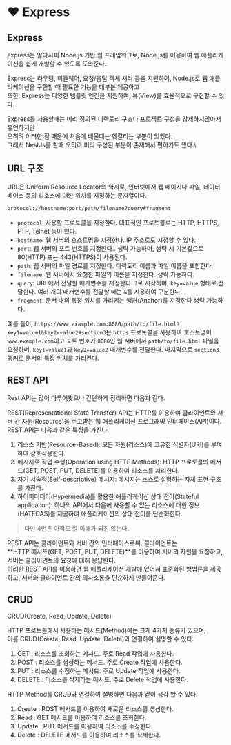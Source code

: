 # ❤ Express

## Express

express는 알다시피 Node.js 기반 웹 프레임워크로, Node.js를 이용하여 웹 애플리케이션을 쉽게 개발할 수 있도록 도와준다.

Express는 라우팅, 미들웨어, 요청/응답 객체 처리 등을 지원하여, Node.js로 웹 애플리케이션을 구현할 때 필요한 기능을 대부분 제공하고\
또한, Express는 다양한 템플릿 엔진을 지원하여, 뷰(View)를 효율적으로 구현할 수 있다.

Express를 사용할때는 미리 정의된 디렉토리 구조나 프로젝트 구성을 강제하지않아서 유연하지만\
오히려 이러한 점 때문에 처음에 배울때는 헷갈리는 부분이 있었다.\
그래서 NestJs를 할때 오히려 미리 구성된 부분이 존재해서 편하기도 했다.\


## URL 구조

URL은 Uniform Resource Locator의 약자로, 인터넷에서 웹 페이지나 파일, 데이터베이스 등의 리소스에 대한 위치를 지정하는 문자열이다.

```bash
protocol://hostname:port/path/filename?query#fragment
```

* `protocol`: 사용할 프로토콜을 지정한다. 대표적인 프로토콜로는 HTTP, HTTPS, FTP, Telnet 등이 있다.
* `hostname`: 웹 서버의 호스트명을 지정한다. IP 주소로도 지정할 수 있다.
* `port`: 웹 서버의 포트 번호를 지정한다.. 생략 가능하며, 생략 시 기본값으로 80(HTTP) 또는 443(HTTPS)이 사용된다.
* `path`: 웹 서버의 파일 경로를 지정한다. 디렉토리 이름과 파일 이름을 포함한다.
* `filename`: 웹 서버에서 요청한 파일의 이름을 지정한다. 생략 가능하다.
* `query`: URL에서 전달할 매개변수를 지정한다. `?`로 시작하며, `key=value` 형태로 전달한다. 여러 개의 매개변수를 전달할 때는 `&`를 사용하여 구분한다.
* `fragment`: 문서 내의 특정 위치를 가리키는 앵커(Anchor)를 지정한다 생략 가능하다.

예를 들어, `https://www.example.com:8080/path/to/file.html?key1=value1&key2=value2#section3`은 `https` 프로토콜을 사용하여 호스트명이 `www.example.com`이고 포트 번호가 `8080`인 웹 서버에서 `path/to/file.html` 파일을 요청하며, `key1=value1`과 `key2=value2` 매개변수를 전달한다. 마지막으로 `section3` 앵커로 문서의 특정 위치를 가리킨다.



## REST API

Rest API는 많이 다루어봣으나 간단하게 정리하면 다음과 같다.

REST(Representational State Transfer) API는 HTTP를 이용하여 클라이언트와 서버 간 자원(Resource)을 주고받는 웹 애플리케이션 프로그래밍 인터페이스(API)이다. \
REST API는 다음과 같은 특징을 가진다.

1. 리소스 기반(Resource-Based): 모든 자원(리소스)에 고유한 식별자(URI)를 부여하여 상호작용한다.
2. 메시지로 작업 수행(Operation using HTTP Methods): HTTP 프로토콜의 메서드(GET, POST, PUT, DELETE)를 이용하여 리소스를 처리한다.
3. 자기 서술적(Self-descriptive) 메시지: 메시지는 스스로 설명하는 자체 표현 구조를 가진다.
4. 하이퍼미디어(Hypermedia)를 활용한 애플리케이션 상태 전이(Stateful application): 하나의 API에서 다음에 사용할 수 있는 리소스에 대한 정보(HATEOAS)를 제공하여 애플리케이션의 상태 전이를 단순화한다.

> 다만 4번은 아직도 잘 이해가 되진 않는다.

REST API는 클라이언트와 서버 간의 인터페이스로써, 클라이언트는\
&#x20;**HTTP 메서드(GET, POST, PUT, DELETE)**를 이용하여 서버의 자원을 요청하고, 서버는 클라이언트의 요청에 대해 응답한다. \
이러한 REST API를 이용하면 웹 애플리케이션 개발에 있어서 표준화된 방법론을 제공하고, 서버와 클라이언트 간의 의사소통을 단순하게 만들어준다.

## CRUD

CRUD(Create, Read, Update, Delete)

HTTP 프로토콜에서 사용하는 메서드(Method)에는 크게 4가지 종류가 있으며, \
이를 CRUD(Create, Read, Update, Delete)와 연결하여 설명할 수 있다.

1. GET : 리소스를 조회하는 메서드. 주로 Read 작업에 사용한다.
2. POST : 리소스를 생성하는 메서드. 주로 Create 작업에 사용한다.
3. PUT : 리소스를 수정하는 메서드. 주로 Update 작업에 사용한다.
4. DELETE : 리소스를 삭제하는 메서드. 주로 Delete 작업에 사용한다.

HTTP Method를 CRUD와 연결하여 설명하면 다음과 같이 생각 할 수 있다.

1. Create : POST 메서드를 이용하여 새로운 리소스를 생성한다.
2. Read : GET 메서드를 이용하여 리소스를 조회한다.
3. Update : PUT 메서드를 이용하여 리소스를 수정한다.
4. Delete : DELETE 메서드를 이용하여 리소스를 삭제한다.
